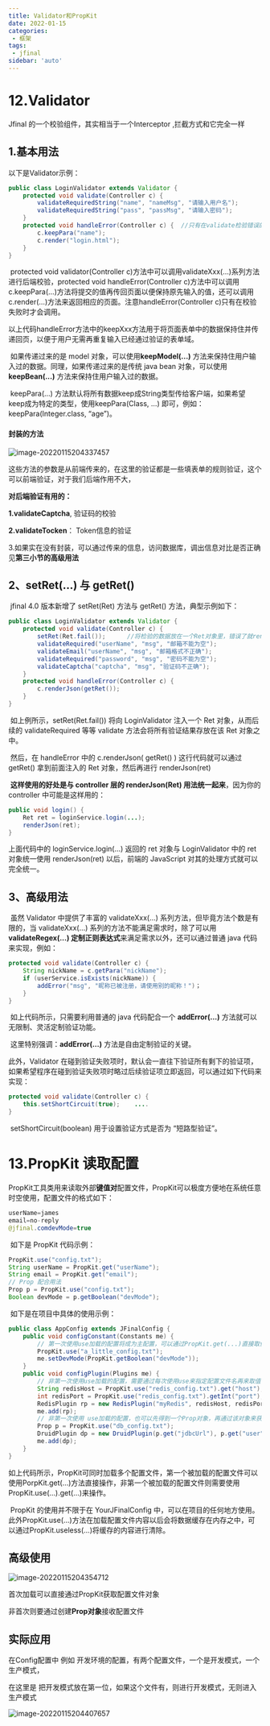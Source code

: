 ```yaml
---
title: Validator和PropKit
date: 2022-01-15
categories:
 - 框架
tags:
 - jfinal
sidebar: 'auto'
---
```

# 12.Validator 

Jfinal 的一个校验组件，其实相当于一个Interceptor ,拦截方式和它完全一样

##   1.基本用法

以下是Validator示例：

```java
public class LoginValidator extends Validator {   
    protected void validate(Controller c) {      
        validateRequiredString("name", "nameMsg", "请输入用户名"); 
        validateRequiredString("pass", "passMsg", "请输入密码");   
    }  
    protected void handleError(Controller c) {  //只有在validate检验错误的时候才会触发这个方法    
        c.keepPara("name");    
        c.render("login.html");  
    }
}
```

​    protected void validator(Controller c)方法中可以调用validateXxx(…)系列方法进行后端校验，protected void handleError(Controller c)方法中可以调用c.keepPara(…)方法将提交的值再传回页面以便保持原先输入的值，还可以调用c.render(…)方法来返回相应的页面。注意handleError(Controller c)只有在校验失败时才会调用。

​    以上代码handleError方法中的keepXxx方法用于将页面表单中的数据保持住并传递回页，以便于用户无需再重复输入已经通过验证的表单域。

​    如果传递过来的是 model 对象，可以使用**keepModel(...)** 方法来保持住用户输入过的数据。同理，如果传递过来的是传统 java bean 对象，可以使用 **keepBean(...)** 方法来保持住用户输入过的数据。

​    keepPara(…) 方法默认将所有数据keep成String类型传给客户端，如果希望keep成为特定的类型，使用keepPara(Class, …) 即可，例如：keepPara(Integer.class, “age”)。

####  封装的方法

![image-20220115204337457](https://img.yishenlaoban.top/image_my/image-20220115204337457.png)

这些方法的参数是从前端传来的，在这里的验证都是一些填表单的规则验证，这个可以前端验证，对于我们后端作用不大，

**对后端验证有用的：**

 **1.validateCaptcha**, 验证码的校验

 **2.validateTocken**： Token信息的验证

 3.如果实在没有封装，可以通过传来的信息，访问数据库，调出信息对比是否正确 见**第三小节的高级用法**



## 2、setRet(...) 与 getRet()

​    jfinal 4.0 版本新增了 setRet(Ret) 方法与 getRet() 方法，典型示例如下：

```java
public class LoginValidator extends Validator { 
    protected void validate(Controller c) {    
        setRet(Ret.fail());      //将检验的数据放在一个Ret对象里，错误了就render这个对象	   
        validateRequired("userName", "msg", "邮箱不能为空");   
        validateEmail("userName", "msg", "邮箱格式不正确");              
        validateRequired("password", "msg", "密码不能为空"); 
        validateCaptcha("captcha", "msg", "验证码不正确"); 
    }   	 
    protected void handleError(Controller c) {  
        c.renderJson(getRet());  
    }
}
```

​      如上例所示，setRet(Ret.fail()) 将向 LoginValidator 注入一个 Ret 对象，从而后续的 validateRequired 等等 validate 方法会将所有验证结果存放在该 Ret 对象之中。

​     然后，在 handleError 中的 c.renderJson( getRet() ) 这行代码就可以通过 getRet() 拿到前面注入的 Ret 对象，然后再进行 renderJson(ret)

​    **这样使用的好处是与 controller 层的 renderJson(Ret) 用法统一起来**，因为你的 controller 中可能是这样用的：

```java
public void login() {  
    Ret ret = loginService.login(...); 
    renderJson(ret);
}
```

   上面代码中的 loginService.login(...) 返回的 ret 对象与 LoginValidator 中的 ret 对象统一使用 renderJson(ret) 以后，前端的 JavaScript 对其的处理方式就可以完全统一。

## 3、高级用法

​     虽然 Validator 中提供了丰富的 validateXxx(...) 系列方法，但毕竟方法个数是有限的，当 validateXxx(...) 系列的方法不能满足需求时，除了可以用 **validateRegex(...) 定制正则表达式**来满足需求以外，还可以通过普通 java 代码来实现，例如：

```java
protected void validate(Controller c) {   
    String nickName = c.getPara("nickName");    
    if (userService.isExists(nickName)) {      
        addError("msg", "昵称已被注册，请使用别的昵称！")；    
    }
}
```

​    如上代码所示，只需要利用普通的 java 代码配合一个  **addError(...)** 方法就可以无限制、灵活定制验证功能。

​    这里特别强调：**addError(...)** 方法是自由定制验证的关键。



   此外，Validator 在碰到验证失败项时，默认会一直往下验证所有剩下的验证项，如果希望程序在碰到验证失败项时略过后续验证项立即返回，可以通过如下代码来实现：

```java
protected void validate(Controller c) {   
    this.setShortCircuit(true);    ....
}
```

​    setShortCircuit(boolean) 用于设置验证方式是否为 “短路型验证”。

# 



# 13.PropKit 读取配置

PropKit工具类用来读取外部**键值对**配置文件，PropKit可以极度方便地在系统任意时空使用，配置文件的格式如下：

```java
userName=james
email=no-reply
@jfinal.comdevMode=true
```



​    如下是 PropKit 代码示例：

```java
PropKit.use("config.txt");
String userName = PropKit.get("userName");
String email = PropKit.get("email");
// Prop 配合用法
Prop p = PropKit.use("config.txt");
Boolean devMode = p.getBoolean("devMode");
```



​    如下是在项目中具体的使用示例：

```java
public class AppConfig extends JFinalConfig {  
    public void configConstant(Constants me) {  
        // 第一次使用use加载的配置将成为主配置，可以通过PropKit.get(...)直接取值 
        PropKit.use("a_little_config.txt");  
        me.setDevMode(PropKit.getBoolean("devMode")); 
    }  
    public void configPlugin(Plugins me) { 
        // 非第一次使用use加载的配置，需要通过每次使用use来指定配置文件名再来取值
        String redisHost = PropKit.use("redis_config.txt").get("host");
        int redisPort = PropKit.use("redis_config.txt").getInt("port"); 
        RedisPlugin rp = new RedisPlugin("myRedis", redisHost, redisPort);   
        me.add(rp);    
        // 非第一次使用 use加载的配置，也可以先得到一个Prop对象，再通过该对象来获取值  
        Prop p = PropKit.use("db_config.txt");   
        DruidPlugin dp = new DruidPlugin(p.get("jdbcUrl"), p.get("user")…);  
        me.add(dp);  
    }
}
```

​    如上代码所示，PropKit可同时加载多个配置文件，第一个被加载的配置文件可以使用PorpKit.get(…)方法直接操作，非第一个被加载的配置文件则需要使用PropKit.use(…).get(…)来操作。

​    PropKit 的使用并不限于在 YourJFinalConfig 中，可以在项目的任何地方使用。此外PropKit.use(…)方法在加载配置文件内容以后会将数据缓存在内存之中，可以通过PropKit.useless(…)将缓存的内容进行清除。 

## 高级使用

![image-20220115204354712](https://img.yishenlaoban.top/image_my/image-20220115204354712.png)



首次加载可以直接通过PropKit获取配置文件对象

非首次则要通过创建**Prop对象**接收配置文件 

## 实际应用

在Config配置中  例如 开发环境的配置，有两个配置文件，一个是开发模式，一个生产模式，

在这里是 把开发模式放在第一位，如果这个文件有，则进行开发模式，无则进入生产模式

![image-20220115204407657](https://img.yishenlaoban.top/image_my/image-20220115204407657.png)